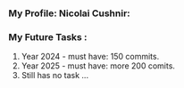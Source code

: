 ### My Profile: Nicolai Cushnir: 

### My Future Tasks :
1. Year 2024 - must have: 150 commits.
2. Year 2025 - must have: more 200 comits.
3. Still has no task ...
